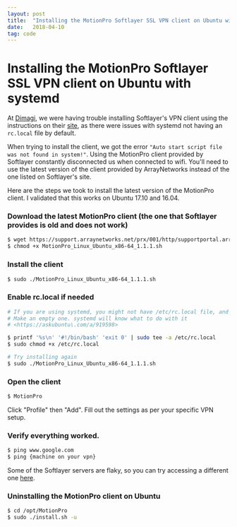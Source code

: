 ```yaml
---
layout: post
title:  "Installing the MotionPro Softlayer SSL VPN client on Ubuntu with systemd"
date:   2018-04-10
tag: code
---
```


# Installing the MotionPro Softlayer SSL VPN client on Ubuntu with systemd

At [Dimagi](https://www.dimagi.com), we were having trouble installing Softlayer's VPN client using the instructions on their [site](https://knowledgelayer.softlayer.com/procedure/ssl-vpn-linux), as there were issues with systemd not having an `rc.local` file by default. 

When trying to install the client, we got the error `"Auto start script file was not found in system!"`. Using the MotionPro client provided by Softlayer constantly disconnected us when connected to wifi. You'll need to use the latest version of the client provided by ArrayNetworks instead of the one listed on Softlayer's site.

Here are the steps we took to install the latest version of the MotionPro client. I validated that this works on Ubuntu 17.10 and 16.04.

### Download the latest MotionPro client (the one that Softlayer provides is old and does not work)
```sh
$ wget https://support.arraynetworks.net/prx/001/http/supportportal.arraynetworks.net/downloads/motionpro/Linux/Ubuntu/20171228/MotionPro_Linux_Ubuntu_x86-64_1.1.1.sh
$ chmod +x MotionPro_Linux_Ubuntu_x86-64_1.1.1.sh
```

### Install the client
```sh
$ sudo ./MotionPro_Linux_Ubuntu_x86-64_1.1.1.sh
```

### Enable rc.local if needed
```sh
# If you are using systemd, you might not have /etc/rc.local file, and you will get an error that says "Auto start script file was not found in system!"
# Make an empty one. systemd will know what to do with it
# <https://askubuntu\.com/a/919598>

$ printf '%s\n' '#!/bin/bash' 'exit 0' | sudo tee -a /etc/rc.local
$ sudo chmod +x /etc/rc.local

# Try installing again
$ sudo ./MotionPro_Linux_Ubuntu_x86-64_1.1.1.sh
```

### Open the client
```sh
$ MotionPro
```

Click "Profile" then "Add".
Fill out the settings as per your specific VPN setup.

### Verify everything worked.
```sh
$ ping www.google.com
$ ping {machine on your vpn}
```

Some of the Softlayer servers are flaky, so you can try accessing a different one [here](https://www.softlayer.com/VPN-Access).


### Uninstalling the MotionPro client on Ubuntu

```sh
$ cd /opt/MotionPro
$ sudo ./install.sh -u
```
